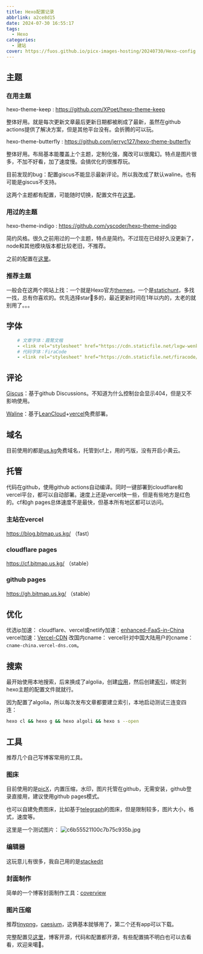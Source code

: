 ```yaml
---
title: Hexo配置记录
abbrlink: a2ce8d15
date: 2024-07-30 16:55:17
tags:
  - Hexo
categories:
  - 建站
cover: https://fuos.github.io/picx-images-hosting/20240730/Hexo-config.4g4edkaikh.webp
---
```


## 主题

### 在用主题

hexo-theme-keep : https://github.com/XPoet/hexo-theme-keep

整体好用。就是每次更新文章最后更新日期都被刷成了最新，虽然在github actions提供了解决方案，但是其他平台没有。会折腾的可以玩。

hexo-theme-butterfly : https://github.com/jerryc127/hexo-theme-butterfly

整体好用。布局基本能覆盖上个主题，定制化强，魔改可以很魔幻。特点是图片很多，不加不好看，加了速度慢。会搞优化的很推荐玩。

目前发现的bug：配置giscus不能显示最新评论。所以我改成了默认waline。也有可能是giscus不支持。

这两个主题都有配置，可能随时切换，配置文件在[这里](https://github.com/fuos/fuos.github.io)。

### 用过的主题

hexo-theme-indigo : https://github.com/yscoder/hexo-theme-indigo

简约风格。很久之前用过的一个主题，特点是简约。不过现在已经好久没更新了，node和其他模块版本都比较老旧，不推荐。

之前的配置在[这里](https://github.com/fuos/my-blog)。

### 推荐主题

一般会在这两个网站上找：一个就是Hexo官方[themes](https://hexo.io/themes/)，一个是[statichunt](https://statichunt.com/hexo-themes)，多找一找，总有你喜欢的。优先选择star🌟多的，最近更新时间在1年以内的，太老的就别用了。。。

## 字体

```yml
	# 文章字体：霞鹜文楷
    - <link rel="stylesheet" href="https://cdn.staticfile.net/lxgw-wenkai-screen-webfont/1.7.0/style.css">
    # 代码字体：FiraCode
    - <link rel="stylesheet" href="https://cdn.staticfile.net/firacode/6.2.0/fira_code.css">
```

## 评论

[Giscus](https://giscus.app/zh-CN)：基于github Discussions。不知道为什么控制台会显示404，但是又不影响使用。

[Waline](https://waline.js.org/)：基于[LeanCloud](https://console.leancloud.app/login)+[vercel](https://vercel.com/)免费部署。

## 域名

目前使用的都是[us.kg](https://register.us.kg/panel/main)免费域名，托管到cf上，用的丐版，没有开启小黄云。

## 托管

代码在github，使用github actions自动编译。同时一键部署到cloudflare和vercel平台，都可以自动部署。速度上还是vercel快一些，但是有些地方是红色的。cf和gh pages总体速度不是最快，但基本所有地区都可以访问。

### 主站在vercel
https://blog.bitmap.us.kg/	（fast）

### cloudflare pages
https://cf.bitmap.us.kg/	（stable）

### github pages
https://gh.bitmap.us.kg/	（stable）

## 优化

优选ip加速：
cloudflare、vercel或netlify加速：[enhanced-FaaS-in-China](https://github.com/xingpingcn/enhanced-FaaS-in-China)
vercel加速：[Vercel-CDN](https://github.com/Fgaoxing/Vercel-CDN)
改国内cname：
vercel针对中国大陆用户的cname：`cname-china.vercel-dns.com`。

## 搜索
最开始使用本地搜索，后来换成了algolia，创建[应用](https://dashboard.algolia.com/account/applications)，然后创建[索引](https://dashboard.algolia.com/apps/J1V57O494N/indices)，绑定到hexo主题的配置文件就就行。

因为配置了algolia，所以每次发布文章都要建立索引，本地启动测试三连变四连：
```bash
hexo cl && hexo g && hexo algoli && hexo s --open
```

## 工具

推荐几个自己写博客常用的工具。

### 图床

目前使用的是[picX](https://picx.xpoet.cn/#/upload)，内置压缩，水印，图片托管在github，无需安装，github登录直接用，建议使用github pages模式。

也可以自建免费图床，比如基于[telegraph](https://github.com/x-dr/telegraph-Image)的图床，但是限制较多，图片大小，格式，速度等。

这里是一个测试图片：
![c6b55521100c7b75c935b.jpg](https://img.bitmap.us.kg/file/c6b55521100c7b75c935b.jpg)

### 编辑器
这玩意儿有很多，我自己用的是[stackedit](https://stackedit.io/app#)

### 封面制作
简单的一个博客封面制作工具：[coverview](https://coverview.vercel.app/editor)

### 图片压缩
推荐[tinypng](https://tinypng.com/)，[caesium](https://caesium.app/)，这俩基本就够用了，第二个还有app可以下载。

完整配置见[这里](https://github.com/fuos/fuos.github.io)，博客开源，代码和配置都开源，有些配置搞不明白也可以去看看，欢迎来噶🔪。